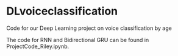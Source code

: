 # DLvoiceclassification
Code for our Deep Learning project on voice classification by age

The code for RNN and Bidirectional GRU can be found in ProjectCode_Riley.ipynb.

